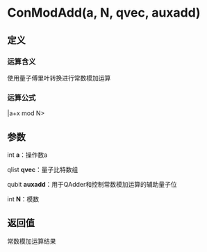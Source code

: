 # ConModAdd(a, N, qvec, auxadd)
## 定义
### 运算含义
使用量子傅里叶转换进行常数模加运算
### 运算公式
|a+x mod N>
## 参数
int **a**：操作数a

qlist **qvec**：量子比特数组

qubit **auxadd**：用于QAdder和控制常数模加运算的辅助量子位

int **N**：模数
## 返回值
常数模加运算结果